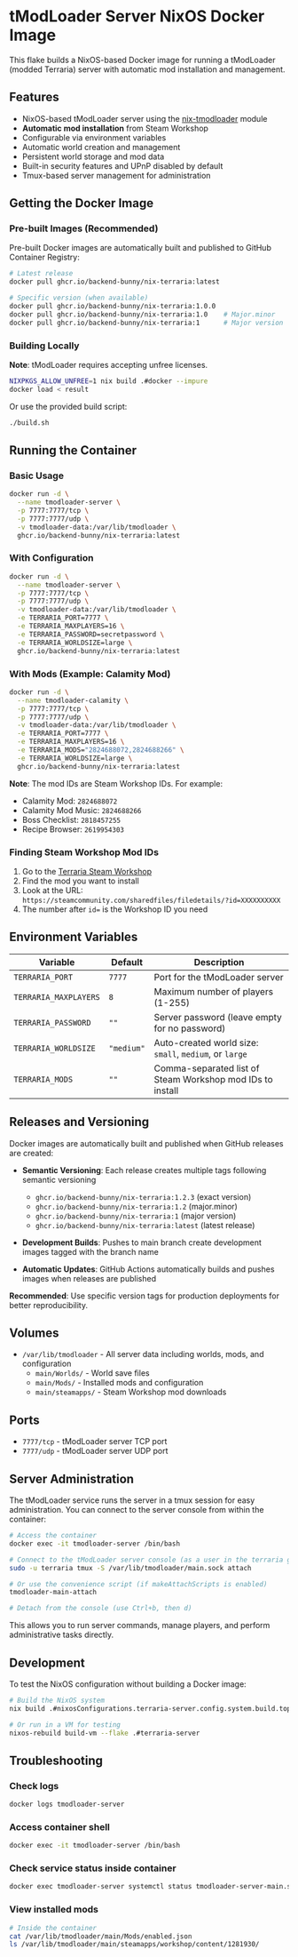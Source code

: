 # tModLoader Server NixOS Docker Image

This flake builds a NixOS-based Docker image for running a tModLoader (modded Terraria) server with automatic mod installation and management.

## Features

- NixOS-based tModLoader server using the [nix-tmodloader](https://github.com/andOrlando/nix-tmodloader) module
- **Automatic mod installation** from Steam Workshop
- Configurable via environment variables
- Automatic world creation and management
- Persistent world storage and mod data
- Built-in security features and UPnP disabled by default
- Tmux-based server management for administration

## Getting the Docker Image

### Pre-built Images (Recommended)

Pre-built Docker images are automatically built and published to GitHub Container Registry:

```bash
# Latest release
docker pull ghcr.io/backend-bunny/nix-terraria:latest

# Specific version (when available)
docker pull ghcr.io/backend-bunny/nix-terraria:1.0.0
docker pull ghcr.io/backend-bunny/nix-terraria:1.0    # Major.minor
docker pull ghcr.io/backend-bunny/nix-terraria:1      # Major version
```

### Building Locally

**Note**: tModLoader requires accepting unfree licenses.

```bash
NIXPKGS_ALLOW_UNFREE=1 nix build .#docker --impure
docker load < result
```

Or use the provided build script:
```bash
./build.sh
```

## Running the Container

### Basic Usage

```bash
docker run -d \
  --name tmodloader-server \
  -p 7777:7777/tcp \
  -p 7777:7777/udp \
  -v tmodloader-data:/var/lib/tmodloader \
  ghcr.io/backend-bunny/nix-terraria:latest
```

### With Configuration

```bash
docker run -d \
  --name tmodloader-server \
  -p 7777:7777/tcp \
  -p 7777:7777/udp \
  -v tmodloader-data:/var/lib/tmodloader \
  -e TERRARIA_PORT=7777 \
  -e TERRARIA_MAXPLAYERS=16 \
  -e TERRARIA_PASSWORD=secretpassword \
  -e TERRARIA_WORLDSIZE=large \
  ghcr.io/backend-bunny/nix-terraria:latest
```

### With Mods (Example: Calamity Mod)

```bash
docker run -d \
  --name tmodloader-calamity \
  -p 7777:7777/tcp \
  -p 7777:7777/udp \
  -v tmodloader-data:/var/lib/tmodloader \
  -e TERRARIA_PORT=7777 \
  -e TERRARIA_MAXPLAYERS=16 \
  -e TERRARIA_MODS="2824688072,2824688266" \
  -e TERRARIA_WORLDSIZE=large \
  ghcr.io/backend-bunny/nix-terraria:latest
```

**Note**: The mod IDs are Steam Workshop IDs. For example:
- Calamity Mod: `2824688072`
- Calamity Mod Music: `2824688266`
- Boss Checklist: `2818457255`
- Recipe Browser: `2619954303`

### Finding Steam Workshop Mod IDs

1. Go to the [Terraria Steam Workshop](https://steamcommunity.com/app/105600/workshop/)
2. Find the mod you want to install
3. Look at the URL: `https://steamcommunity.com/sharedfiles/filedetails/?id=XXXXXXXXXX`
4. The number after `id=` is the Workshop ID you need

## Environment Variables

| Variable | Default | Description |
|----------|---------|-------------|
| `TERRARIA_PORT` | `7777` | Port for the tModLoader server |
| `TERRARIA_MAXPLAYERS` | `8` | Maximum number of players (1-255) |
| `TERRARIA_PASSWORD` | `""` | Server password (leave empty for no password) |
| `TERRARIA_WORLDSIZE` | `"medium"` | Auto-created world size: `small`, `medium`, or `large` |
| `TERRARIA_MODS` | `""` | Comma-separated list of Steam Workshop mod IDs to install |

## Releases and Versioning

Docker images are automatically built and published when GitHub releases are created:

- **Semantic Versioning**: Each release creates multiple tags following semantic versioning
  - `ghcr.io/backend-bunny/nix-terraria:1.2.3` (exact version)
  - `ghcr.io/backend-bunny/nix-terraria:1.2` (major.minor)
  - `ghcr.io/backend-bunny/nix-terraria:1` (major version)
  - `ghcr.io/backend-bunny/nix-terraria:latest` (latest release)

- **Development Builds**: Pushes to main branch create development images tagged with the branch name

- **Automatic Updates**: GitHub Actions automatically builds and pushes images when releases are published

**Recommended**: Use specific version tags for production deployments for better reproducibility.

## Volumes

- `/var/lib/tmodloader` - All server data including worlds, mods, and configuration
  - `main/Worlds/` - World save files
  - `main/Mods/` - Installed mods and configuration
  - `main/steamapps/` - Steam Workshop mod downloads

## Ports

- `7777/tcp` - tModLoader server TCP port
- `7777/udp` - tModLoader server UDP port

## Server Administration

The tModLoader service runs the server in a tmux session for easy administration. You can connect to the server console from within the container:

```bash
# Access the container
docker exec -it tmodloader-server /bin/bash

# Connect to the tModLoader server console (as a user in the terraria group)
sudo -u terraria tmux -S /var/lib/tmodloader/main.sock attach

# Or use the convenience script (if makeAttachScripts is enabled)
tmodloader-main-attach

# Detach from the console (use Ctrl+b, then d)
```

This allows you to run server commands, manage players, and perform administrative tasks directly.

## Development

To test the NixOS configuration without building a Docker image:

```bash
# Build the NixOS system
nix build .#nixosConfigurations.terraria-server.config.system.build.toplevel

# Or run in a VM for testing
nixos-rebuild build-vm --flake .#terraria-server
```

## Troubleshooting

### Check logs
```bash
docker logs tmodloader-server
```

### Access container shell
```bash
docker exec -it tmodloader-server /bin/bash
```

### Check service status inside container
```bash
docker exec tmodloader-server systemctl status tmodloader-server-main.service
```

### View installed mods
```bash
# Inside the container
cat /var/lib/tmodloader/main/Mods/enabled.json
ls /var/lib/tmodloader/main/steamapps/workshop/content/1281930/
```
